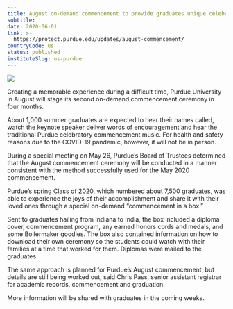 ```yaml
---
title: August on-demand commencement to provide graduates unique celebratory experience
subtitle: 
date: 2020-06-01
link: >-
  https://protect.purdue.edu/updates/august-commencement/
countryCode: us
status: published
instituteSlug: us-purdue
---
```

![](https://coronavirus.purdue.edu/app/uploads/2020/04/cropped-purdue-signature-mark-full.png)

Creating a memorable experience during a difficult time, Purdue University in August will stage its second on-demand commencement ceremony in four months.

About 1,000 summer graduates are expected to hear their names called, watch the keynote speaker deliver words of encouragement and hear the traditional Purdue celebratory commencement music. For health and safety reasons due to the COVID-19 pandemic, however, it will not be in person.

During a special meeting on May 26, Purdue’s Board of Trustees determined that the August commencement ceremony will be conducted in a manner consistent with the method successfully used for the May 2020 commencement.

Purdue’s spring Class of 2020, which numbered about 7,500 graduates, was able to experience the joys of their accomplishment and share it with their loved ones through a special on-demand “commencement in a box.”

Sent to graduates hailing from Indiana to India, the box included a diploma cover, commencement program, any earned honors cords and medals, and some Boilermaker goodies. The box also contained information on how to download their own ceremony so the students could watch with their families at a time that worked for them. Diplomas were mailed to the graduates.

The same approach is planned for Purdue’s August commencement, but details are still being worked out, said Chris Pass, senior assistant registrar for academic records, commencement and graduation.

More information will be shared with graduates in the coming weeks.